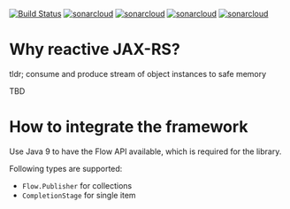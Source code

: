 [![Build Status](https://travis-ci.com/openknowledge/reactive-jaxrs.svg?branch=master)](https://travis-ci.com/openknowledge/reactive-jaxrs) [![sonarcloud](https://sonarcloud.io/api/project_badges/measure?project=de.openknowledge.jaxrs%3Areactive-jaxrs-modules&metric=security_rating)](https://sonarcloud.io/dashboard?id=de.openknowledge.jaxrs%3Areactive-jaxrs-modules) [![sonarcloud](https://sonarcloud.io/api/project_badges/measure?project=de.openknowledge.jaxrs%3Areactive-jaxrs-modules&metric=vulnerabilities)](https://sonarcloud.io/dashboard?id=de.openknowledge.jaxrs%3Areactive-jaxrs-modules) [![sonarcloud](https://sonarcloud.io/api/project_badges/measure?project=de.openknowledge.jaxrs%3Areactive-jaxrs-modules&metric=bugs)](https://sonarcloud.io/dashboard?id=de.openknowledge.jaxrs%3Areactive-jaxrs-modules) [![sonarcloud](https://sonarcloud.io/api/project_badges/measure?project=de.openknowledge.jaxrs%3Areactive-jaxrs-modules&metric=coverage)](https://sonarcloud.io/dashboard?id=de.openknowledge.jaxrs%3Areactive-jaxrs-modules)

Why reactive JAX-RS?
=========================
tldr; consume and produce stream of object instances to safe memory

TBD

How to integrate the framework
==============================
Use Java 9 to have the Flow API available, which is required for the library.

Following types are supported:

- `Flow.Publisher` for collections
- `CompletionStage` for single item
